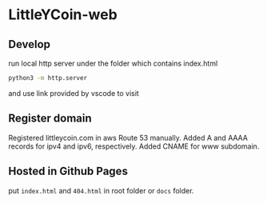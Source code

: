# LittleYCoin-web

## Develop

run local http server under the folder which contains index.html
```bash
python3 -m http.server
```
and use link provided by vscode to visit

## Register domain
Registered littleycoin.com in aws Route 53 manually. Added A and AAAA records for ipv4 and ipv6, respectively. Added CNAME for www subdomain. 

## Hosted in Github Pages
put `index.html` and `404.html` in root folder or `docs` folder. 

